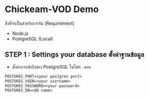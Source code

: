 # Chickeam-VOD Demo

สิ่งที่จำเป็นสำหรับการรัน (Requirement)
- Node.js
- PostgreSQL (Local)

## STEP 1 : Settings your database ตั้งค่าฐานข้อมูล
- ตั้งค่าการเข้าถึงของ PostgreSQL ในไฟล์ `.env`
```POSTGRES_HOST=127.0.0.1
POSTGRES_PORT=<your postgres port>
POSTGRES_USER=<your username>
POSTGRES_PASSWORD=<your password>
POSTGRES_DB=<db name>
